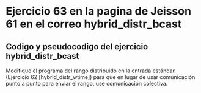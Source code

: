 # Ejercicio 63 en la pagina de Jeisson 61 en el correo hybrid_distr_bcast

## Codigo y pseudocodigo del ejercicio hybrid_distr_bcast

Modifique el programa del rango distribuido en la entrada estándar (Ejercicio 62 [hybrid_distr_wtime]) para que en lugar de usar comunicación punto a punto para enviar el rango, use comunicación colectiva.